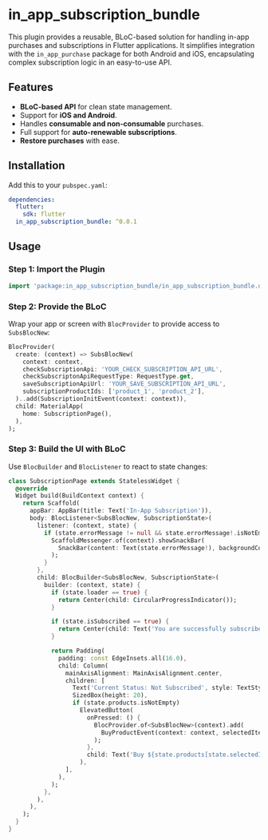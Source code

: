 # in_app_subscription_bundle

This plugin provides a reusable, BLoC-based solution for handling in-app purchases and subscriptions in Flutter applications. It simplifies integration with the `in_app_purchase` package for both Android and iOS, encapsulating complex subscription logic in an easy-to-use API.

## Features
- **BLoC-based API** for clean state management.
- Support for **iOS and Android**.
- Handles **consumable and non-consumable** purchases.
- Full support for **auto-renewable subscriptions**.
- **Restore purchases** with ease.

## Installation
Add this to your `pubspec.yaml`:

```yaml
dependencies:
  flutter:
    sdk: flutter
  in_app_subscription_bundle: ^0.0.1
```

## Usage

### Step 1: Import the Plugin
```dart
import 'package:in_app_subscription_bundle/in_app_subscription_bundle.dart';
```

### Step 2: Provide the BLoC
Wrap your app or screen with `BlocProvider` to provide access to `SubsBlocNew`:

```dart
BlocProvider(
  create: (context) => SubsBlocNew(
    context: context,
    checkSubscriptionApi: 'YOUR_CHECK_SUBSCRIPTION_API_URL',
    checkSubscriptonApiRequestType: RequestType.get,
    saveSubscriptionApiUrl: 'YOUR_SAVE_SUBSCRIPTION_API_URL',
    subscriptionProductIds: ['product_1', 'product_2'],
  )..add(SubscriptionInitEvent(context: context)),
  child: MaterialApp(
    home: SubscriptionPage(),
  ),
);
```

### Step 3: Build the UI with BLoC
Use `BlocBuilder` and `BlocListener` to react to state changes:

```dart
class SubscriptionPage extends StatelessWidget {
  @override
  Widget build(BuildContext context) {
    return Scaffold(
      appBar: AppBar(title: Text('In-App Subscription')),
      body: BlocListener<SubsBlocNew, SubscriptionState>(
        listener: (context, state) {
          if (state.errorMessage != null && state.errorMessage!.isNotEmpty) {
            ScaffoldMessenger.of(context).showSnackBar(
              SnackBar(content: Text(state.errorMessage!), backgroundColor: Colors.red),
            );
          }
        },
        child: BlocBuilder<SubsBlocNew, SubscriptionState>(
          builder: (context, state) {
            if (state.loader == true) {
              return Center(child: CircularProgressIndicator());
            }

            if (state.isSubscribed == true) {
              return Center(child: Text('You are successfully subscribed!'));
            }

            return Padding(
              padding: const EdgeInsets.all(16.0),
              child: Column(
                mainAxisAlignment: MainAxisAlignment.center,
                children: [
                  Text('Current Status: Not Subscribed', style: TextStyle(fontSize: 18)),
                  SizedBox(height: 20),
                  if (state.products.isNotEmpty)
                    ElevatedButton(
                      onPressed: () {
                        BlocProvider.of<SubsBlocNew>(context).add(
                          BuyProductEvent(context: context, selectedItem: state.selectedItem),
                        );
                      },
                      child: Text('Buy ${state.products[state.selectedItem].title}'),
                    ),
                ],
              ),
            );
          },
        ),
      ),
    );
  }
}
```
